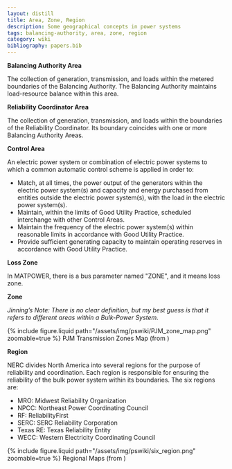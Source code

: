 ```yaml
---
layout: distill
title: Area, Zone, Region
description: Some geographical concepts in power systems
tags: balancing-authority, area, zone, region
category: wiki
bibliography: papers.bib
---
```


**Balancing Authority Area** <d-cite key="nerc2024glossary"></d-cite>

The collection of generation, transmission, and loads within the metered boundaries of the Balancing Authority.
The Balancing Authority maintains load-resource balance within this area.

**Reliability Coordinator Area** <d-cite key="nerc2024glossary"></d-cite>

The collection of generation, transmission, and loads within the boundaries of the Reliability Coordinator.
Its boundary coincides with one or more Balancing Authority Areas.

**Control Area** <d-cite key="ferc2020glossary"></d-cite>

An electric power system or combination of electric power systems to which a common automatic control scheme is applied in order to:

- Match, at all times, the power output of the generators within the electric power system(s) and capacity and energy purchased from entities outside the electric power system(s), with the load in the electric power system(s).
- Maintain, within the limits of Good Utility Practice, scheduled interchange with other Control Areas.
- Maintain the frequency of the electric power system(s) within reasonable limits in accordance with Good Utility Practice.
- Provide sufficient generating capacity to maintain operating reserves in accordance with Good Utility Practice.

**Loss Zone** <d-cite key="matpower"></d-cite>

In MATPOWER, there is a bus parameter named "ZONE", and it means loss zone.

**Zone**

_Jinning’s Note: There is no clear definition, but my best guess is that it refers to different areas within a Bulk-Power System._

<div class="row mt-3">
    <div class="col-sm mt-3 mt-md-0">
        {% include figure.liquid
        path="/assets/img/pswiki/PJM_zone_map.png"
        zoomable=true %}
        PJM Transmission Zones Map (from <d-cite key="pjm"></d-cite>)
    </div>
</div>

**Region** <d-cite key="nerc2024tpl"></d-cite>

NERC divides North America into several regions for the purpose of reliability and coordination.
Each region is responsible for ensuring the reliability of the bulk power system within its boundaries.
The six regions are:

- MRO: Midwest Reliability Organization
- NPCC: Northeast Power Coordinating Council
- RF: ReliabilityFirst
- SERC: SERC Reliability Corporation
- Texas RE: Texas Reliability Entity
- WECC: Western Electricity Coordinating Council

<div class="row mt-3">
    <div class="col-sm mt-3 mt-md-0">
        {% include figure.liquid
        path="/assets/img/pswiki/six_region.png"
        zoomable=true %}
        Regional Maps (from <d-cite key="nerc2024tpl"></d-cite>)
    </div>
</div>

<br>
<br>
<br>
